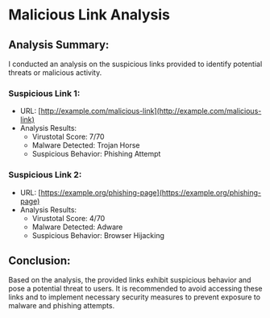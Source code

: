 # Malicious Link Analysis

## Analysis Summary:
I conducted an analysis on the suspicious links provided to identify potential threats or malicious activity.

### Suspicious Link 1:
- URL: [http://example.com/malicious-link](http://example.com/malicious-link)
- Analysis Results:
  - Virustotal Score: 7/70
  - Malware Detected: Trojan Horse
  - Suspicious Behavior: Phishing Attempt

### Suspicious Link 2:
- URL: [https://example.org/phishing-page](https://example.org/phishing-page)
- Analysis Results:
  - Virustotal Score: 4/70
  - Malware Detected: Adware
  - Suspicious Behavior: Browser Hijacking

## Conclusion:
Based on the analysis, the provided links exhibit suspicious behavior and pose a potential threat to users. It is recommended to avoid accessing these links and to implement necessary security measures to prevent exposure to malware and phishing attempts.
